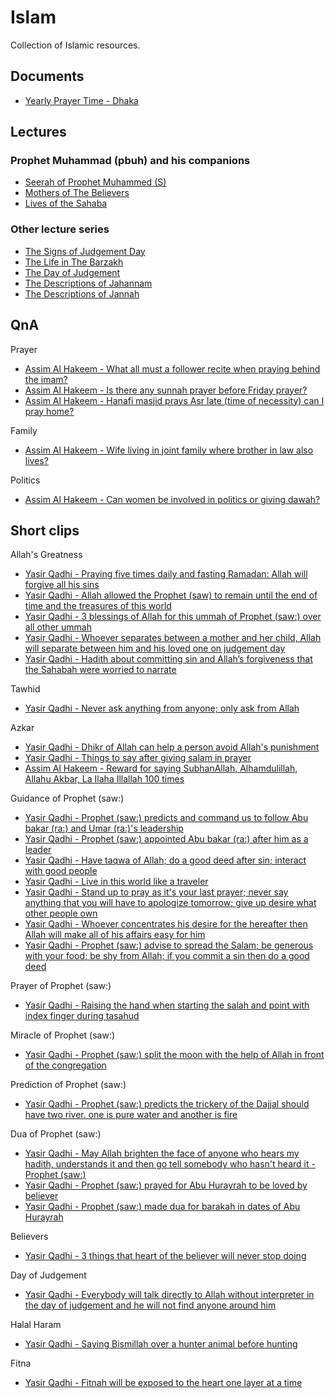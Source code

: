 # Islam

Collection of Islamic resources.

## Documents

- [Yearly Prayer Time - Dhaka](./prayer/prayer-time-dhaka.md)

## Lectures

### Prophet Muhammad (pbuh) and his companions

- [Seerah of Prophet Muhammed (S)](https://www.youtube.com/playlist?list=PLAEA99D24CA2F9A8F)
- [Mothers of The Believers](https://www.youtube.com/playlist?list=PLYZxc42QNctUITKI6GwP70OsirXlsBHOs)
- [Lives of the Sahaba](https://www.youtube.com/playlist?list=PLYOnU0Yk8VGYcnIPK6fo1Bke7k_geYCfA)

### Other lecture series

- [The Signs of Judgement Day](https://www.youtube.com/playlist?list=PLYZxc42QNctVjKA2ulHYeZsnuI_tieZoc)
- [The Life in The Barzakh](https://www.youtube.com/playlist?list=PLYZxc42QNctVw0HhfP7N02hNlScC-3UhN)
- [The Day of Judgement](https://www.youtube.com/playlist?list=PLYZxc42QNctXqgEpxF8L-ZItU3uBAjtOR)
- [The Descriptions of Jahannam](https://www.youtube.com/playlist?list=PLYZxc42QNctWH0rBUezV3IEU84jUOqSC4)
- [The Descriptions of Jannah](https://www.youtube.com/playlist?list=PLYZxc42QNctUyhcUiZ7r4UWOFUj2DQN_x)

## QnA

Prayer

- [Assim Al Hakeem - What all must a follower recite when praying behind the imam?](https://www.youtube.com/watch?v=Z-iLNIhB2qg)
- [Assim Al Hakeem - Is there any sunnah prayer before Friday prayer?](https://www.youtube.com/watch?v=OXgkK-8NulA)
- [Assim Al Hakeem - Hanafi masjid prays Asr late (time of necessity) can I pray home?](https://www.youtube.com/watch?v=Hj5hBy2iA0U)

Family

- [Assim Al Hakeem - Wife living in joint family where brother in law also lives?](https://www.youtube.com/watch?v=4MATLsEZZsY)

Politics

- [Assim Al Hakeem - Can women be involved in politics or giving dawah?](https://www.youtube.com/watch?v=nlJRyHhFlMQ)

## Short clips

Allah's Greatness

- [Yasir Qadhi - Praying five times daily and fasting Ramadan: Allah will forgive all his sins](https://www.youtube.com/clip/Ugkx4wcZVhsfZ3-ZIw74aGQJFJHuabjjJ70S)
- [Yasir Qadhi - Allah allowed the Prophet (saw) to remain until the end of time and the treasures of this world](https://youtube.com/clip/Ugkx4lHUx9QrVPejhAVO9vkyEaNClqHvQDdh)
- [Yasir Qadhi - 3 blessings of Allah for this ummah of Prophet (saw:) over all other ummah](https://youtube.com/clip/UgkxH2RmSE64k-BnfevM82mwvuMQSTsAeNW4)
- [Yasir Qadhi - Whoever separates between a mother and her child, Allah will separate between him and his loved one on judgement day](https://youtube.com/clip/UgkxADlYq_pJ1gof1slkfQMm8_uqduKVaeyl)
- [Yasir Qadhi - Hadith about committing sin and Allah’s forgiveness that the Sahabah were worried to narrate](https://youtube.com/clip/UgkxBUpkQ4NzPFsN8A7zP54srIjJL2bJT-8w)

Tawhid

- [Yasir Qadhi - Never ask anything from anyone; only ask from Allah](https://youtube.com/clip/Ugkx7XJ-ZyXodxW1Qtnd9D5rQDCU51vPm6PN)

Azkar

- [Yasir Qadhi - Dhikr of Allah can help a person avoid Allah's punishment](https://youtube.com/clip/UgkxWWw-AAiPLLf9P1n5BvGSyF3dVmhkQg6L)
- [Yasir Qadhi - Things to say after giving salam in prayer](https://youtube.com/clip/UgkxcY4IbbxPRMLNLAv7i9kkDwvdhR9xrMT9)
- [Assim Al Hakeem - Reward for saying SubhanAllah, Alhamdulillah, Allahu Akbar, La Ilaha Illallah 100 times](https://www.youtube.com/shorts/hY9KGz8QlZI)

Guidance of Prophet (saw:)

- [Yasir Qadhi - Prophet (saw:) predicts and command us to follow Abu bakar (ra:) and Umar (ra:)'s leadership](https://youtube.com/clip/UgkxK0KPwlT5fk4-vjThNVqtnbgS4AMI6Tx8)
- [Yasir Qadhi - Prophet (saw:) appointed Abu bakar (ra:) after him as a leader](https://youtube.com/clip/UgkxnSPl31j-hamHwFnTbx-Am8_LToPj9URU)
- [Yasir Qadhi - Have taqwa of Allah; do a good deed after sin; interact with good people](https://youtube.com/clip/Ugkxc-1yfj8Pl3Cd-Cge4Lx-tgvtX7TuYmVO)
- [Yasir Qadhi - Live in this world like a traveler](https://youtube.com/clip/UgkxNkCoc97PK5Z5bGSLsHS2fFs3uNFYQJMJ)
- [Yasir Qadhi - Stand up to pray as it's your last prayer; never say anything that you will have to apologize tomorrow; give up desire what other people own](https://youtube.com/clip/UgkxMQolsetPtSoI8mWZIHCBbvJ_cPWlxCYT)
- [Yasir Qadhi - Whoever concentrates his desire for the hereafter then Allah will make all of his affairs easy for him](https://youtube.com/clip/UgkxvWAFfYguSHS6RcG486VQo6tvHW2nbcLJ)
- [Yasir Qadhi - Prophet (saw:) advise to spread the Salam; be generous with your food; be shy from Allah; if you commit a sin then do a good deed](https://youtube.com/clip/Ugkx9TztxAjadX5hgqNUcy-J_hhAXOQwlNly)

Prayer of Prophet (saw:)

- [Yasir Qadhi - Raising the hand when starting the salah and point with index finger during tasahud](https://youtube.com/clip/Ugkx19-5v44BCfTeD5TAWViHwMcBZ-t2UP0K)

Miracle of Prophet (saw:)

- [Yasir Qadhi - Prophet (saw:) split the moon with the help of Allah in front of the congregation](https://youtube.com/clip/UgkxrorRrNzC0vUC2dIGCDrwtKzJ0bKR0U2G)

Prediction of Prophet (saw:)

- [Yasir Qadhi - Prophet (saw:) predicts the trickery of the Dajjal should have two river. one is pure water and another is fire](https://youtube.com/clip/Ugkxrz3dtkHYt9VCV2djbB1Q-PYsX0VW0YTL)

Dua of Prophet (saw:)

- [Yasir Qadhi - May Allah brighten the face of anyone who hears my hadith, understands it and then go tell somebody who hasn't heard it - Prophet (saw:)](https://youtube.com/clip/Ugkx8lx76YovRDiX0g6oXdSuJ6XBMu6tP_O8)
- [Yasir Qadhi - Prophet (saw:) prayed for Abu Hurayrah to be loved by believer](https://www.youtube.com/clip/UgkxVmEGoSUK5d8MCRSfR5mA3_4wlVeYW5w8)
- [Yasir Qadhi - Prophet (saw:) made dua for barakah in dates of Abu Hurayrah](https://youtube.com/clip/UgkxwKHju8WGXFClRhozHhF8Q0Jk3C_Ioafk)

Believers

- [Yasir Qadhi - 3 things that heart of the believer will never stop doing](https://youtube.com/clip/UgkxmM0sg-M00LwqMG7IN8Pl-_QPlnSisaKt)

Day of Judgement

- [Yasir Qadhi - Everybody will talk directly to Allah without interpreter in the day of judgement and he will not find anyone around him](https://youtube.com/clip/Ugkx3fy0geQsr_0mqxM0ddglPVHfQEZSBLGB)

Halal Haram

- [Yasir Qadhi - Saying Bismillah over a hunter animal before hunting](https://youtube.com/clip/UgkxskFUZQ0znn4TRZjhgX6vSGoQwH6146EZ)

Fitna

- [Yasir Qadhi -  Fitnah will be exposed to the heart one layer at a time](https://youtube.com/clip/UgkxBuavRyqo30r0SYp8D75omDOnp5AOJMVY)
